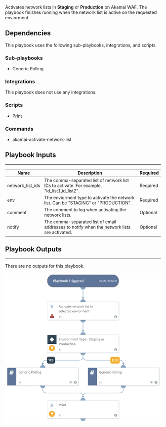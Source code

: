 Activates network lists in **Staging** or **Production** on Akamai WAF. The playbook finishes running when the network list is active on the requested enviorment.

## Dependencies
This playbook uses the following sub-playbooks, integrations, and scripts.

### Sub-playbooks
* Generic Polling

### Integrations
This playbook does not use any integrations.

### Scripts
* Print

### Commands
* akamai-activate-network-list

## Playbook Inputs
---

| **Name** | **Description** | **Required** |
| --- | --- | --- |
| network_list_ids |  The comma-separated list of network list IDs to activate. For example, "id_list1,id_list2".  | Required |
| env | The enviorment type to activate the network list. Can be "STAGING" or "PRODUCTION". | Required |
| comment | The comment to log when activating the network lists. | Optional |
| notify | The comma-separated list of email addresses to notify when the network lists are activated. | Optional |

## Playbook Outputs
---
There are no outputs for this playbook.

![Akamai_WAF_Activate_Network_Lists](https://raw.githubusercontent.com/demisto/content/1bdd5229392bd86f0cc58265a24df23ee3f7e662/docs/images/playbooks/Akamai_WAF_Activate_Network_Lists.png)
